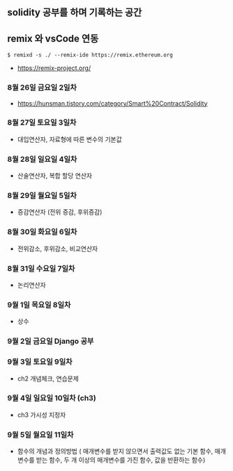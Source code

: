 ## solidity 공부를 하며 기록하는 공간

## remix 와 vsCode 연동
`$ remixd -s ./ --remix-ide https://remix.ethereum.org`
- https://remix-project.org/

### 8월 26일 금요일 2일차
- https://hunsman.tistory.com/category/Smart%20Contract/Solidity

### 8월 27일 토요일 3일차
- 대입연산자, 자료형에 따른 변수의 기본값

### 8월 28일 일요일 4일차
- 산술연산자, 복합 할당 연산자

### 8월 29일 월요일 5일차
- 증감연산자 (전위 증감, 후위증감)

### 8월 30일 화요일 6일차
- 전위감소, 후위감소, 비교연산자

### 8월 31일 수요일 7일차
- 논리연산자

### 9월 1일 목요일 8일차
- 상수

### 9월 2일 금요일 Django 공부

### 9월 3일 토요일 9일차 
- ch2 개념체크, 연습문제

### 9월 4일 일요일 10일차 (ch3)
- ch3 가시성 지정자

### 9월 5일 월요일 11일차
- 함수의 개념과 정의방법 ( 매개변수를 받지 않으면서 출력값도 없는 기본 함수, 매개변수를 받는 함수, 두 개 이상의 매개변수를 가진 함수, 값을 반환하는 함수)